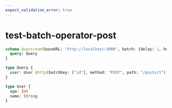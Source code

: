 ```yaml
---
expect_validation_error: true
---
```


# test-batch-operator-post

```graphql @server
schema @upstream(baseURL: "http://localhost:3000", batch: {delay: 1, headers: [], maxSize: 100}) {
  query: Query
}

type Query {
  user: User @http(batchKey: ["id"], method: "POST", path: "/posts/1")
}

type User {
  age: Int
  name: String
}
```
